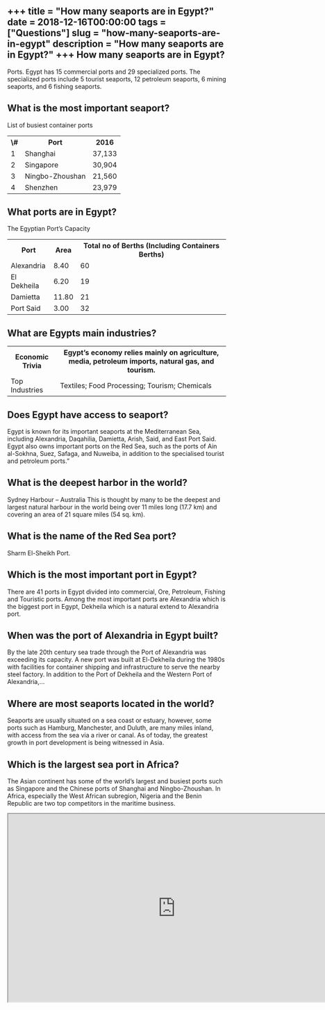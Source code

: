 +++
title = "How many seaports are in Egypt?"
date = 2018-12-16T00:00:00
tags = ["Questions"]
slug = "how-many-seaports-are-in-egypt"
description = "How many seaports are in Egypt?"
+++
How many seaports are in Egypt?
-------------------------------

Ports. Egypt has 15 commercial ports and 29 specialized ports. The specialized ports include 5 tourist seaports, 12 petroleum seaports, 6 mining seaports, and 6 fishing seaports.

What is the most important seaport?
-----------------------------------

List of busiest container ports

<table><tr><th>\#</th><th>Port</th><th>2016</th></tr><tr><td>1</td><td>Shanghai</td><td>37,133</td></tr><tr><td>2</td><td>Singapore</td><td>30,904</td></tr><tr><td>3</td><td>Ningbo-Zhoushan</td><td>21,560</td></tr><tr><td>4</td><td>Shenzhen</td><td>23,979</td></tr></table>

What ports are in Egypt?
------------------------

The Egyptian Port’s Capacity

<table><tr><th>Port</th><th>Area</th><th>Total no of Berths (Including Containers Berths)</th></tr><tr><td>Alexandria</td><td>8.40</td><td>60</td></tr><tr><td>El Dekheila</td><td>6.20</td><td>19</td></tr><tr><td>Damietta</td><td>11.80</td><td>21</td></tr><tr><td>Port Said</td><td>3.00</td><td>32</td></tr></table>

What are Egypts main industries?
--------------------------------

<table><tr><th>Economic Trivia</th><th>Egypt’s economy relies mainly on agriculture, media, petroleum imports, natural gas, and tourism.</th></tr><tr><td>Top Industries</td><td>Textiles; Food Processing; Tourism; Chemicals</td></tr></table>

Does Egypt have access to seaport?
----------------------------------

Egypt is known for its important seaports at the Mediterranean Sea, including Alexandria, Daqahilia, Damietta, Arish, Said, and East Port Said. Egypt also owns important ports on the Red Sea, such as the ports of Ain al-Sokhna, Suez, Safaga, and Nuweiba, in addition to the specialised tourist and petroleum ports.”

What is the deepest harbor in the world?
----------------------------------------

Sydney Harbour – Australia This is thought by many to be the deepest and largest natural harbour in the world being over 11 miles long (17.7 km) and covering an area of 21 square miles (54 sq. km).

What is the name of the Red Sea port?
-------------------------------------

Sharm El-Sheikh Port.

Which is the most important port in Egypt?
------------------------------------------

There are 41 ports in Egypt divided into commercial, Ore, Petroleum, Fishing and Touristic ports. Among the most important ports are Alexandria which is the biggest port in Egypt, Dekheila which is a natural extend to Alexandria port.

When was the port of Alexandria in Egypt built?
-----------------------------------------------

By the late 20th century sea trade through the Port of Alexandria was exceeding its capacity. A new port was built at El-Dekheila during the 1980s with facilities for container shipping and infrastructure to serve the nearby steel factory. In addition to the Port of Dekheila and the Western Port of Alexandria,…

Where are most seaports located in the world?
---------------------------------------------

Seaports are usually situated on a sea coast or estuary, however, some ports such as Hamburg, Manchester, and Duluth, are many miles inland, with access from the sea via a river or canal. As of today, the greatest growth in port development is being witnessed in Asia.

Which is the largest sea port in Africa?
----------------------------------------

The Asian continent has some of the world’s largest and busiest ports such as Singapore and the Chinese ports of Shanghai and Ningbo-Zhoushan. In Africa, especially the West African subregion, Nigeria and the Benin Republic are two top competitors in the maritime business.

<iframe allow="accelerometer; autoplay; clipboard-write; encrypted-media; gyroscope; picture-in-picture" allowfullscreen="" class="__youtube_prefs__  epyt-is-override  no-lazyload" data-no-lazy="1" data-origheight="433" data-origwidth="770" data-skipgform_ajax_framebjll="" height="433" id="_ytid_24699" loading="lazy" src="https://www.youtube.com/embed/--nkuIu0nkI?enablejsapi=1&autoplay=0&cc_load_policy=0&cc_lang_pref=&iv_load_policy=1&loop=0&modestbranding=0&rel=1&fs=1&playsinline=0&autohide=2&theme=dark&color=red&controls=1&" title="YouTube player" width="770"></iframe>